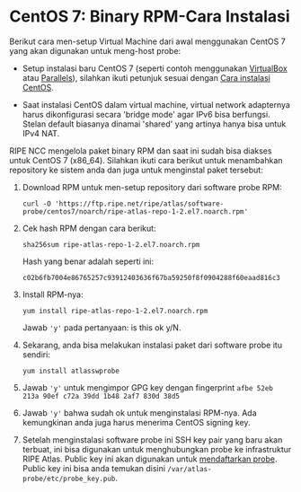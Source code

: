 # CentOS 7: Binary RPM-Cara Instalasi 

Berikut cara men-setup Virtual Machine dari awal menggunakan CentOS 7 yang akan digunakan untuk meng-host probe:

* Setup instalasi baru CentOS 7 (seperti contoh menggunakan [VirtualBox](https://www.virtualbox.org/) atau [Parallels](https://www.parallels.com/)), silahkan ikuti petunjuk sesuai dengan [Cara instalasi CentOS](https://docs.centos.org/en-US/centos/install-guide/).

* Saat instalasi CentOS dalam virtual machine, virtual network adapternya harus dikonfigurasi secara 'bridge mode' agar IPv6 bisa berfungsi. Stelan default biasanya dinamai 'shared' yang artinya hanya bisa untuk IPv4 NAT.

RIPE NCC mengelola paket binary RPM dan saat ini sudah bisa diakses untuk CentOS 7
(x86_64). Silahkan ikuti cara berikut untuk menambahkan repository ke sistem anda dan juga untuk menginstal paket tersebut: 


1. Download RPM untuk men-setup repository dari software probe RPM:

    ```
    curl -O 'https://ftp.ripe.net/ripe/atlas/software-probe/centos7/noarch/ripe-atlas-repo-1-2.el7.noarch.rpm'
    ```

2. Cek hash RPM dengan cara berikut:

    ```
    sha256sum ripe-atlas-repo-1-2.el7.noarch.rpm
    ```

    Hash yang benar adalah seperti ini:

    ```
    c02b6fb7004e86765257c93912403636f67ba59250f8f0904288f60eaad816c3
    ```

3. Install RPM-nya:

    ```
    yum install ripe-atlas-repo-1-2.el7.noarch.rpm
    ```

    Jawab `'y'` pada pertanyaan: is this ok y/N.


4. Sekarang, anda bisa melakukan instalasi paket dari software probe itu sendiri: 

    ```
    yum install atlasswprobe
    ```

5. Jawab `'y'` untuk mengimpor GPG key dengan fingerprint `afbe 52eb 213a 90ef c72a 39dd 1b48 2af7 830d 38d5`

6. Jawab `'y'` bahwa sudah ok untuk menginstalasi RPM-nya. Ada kemungkinan anda juga harus menerima CentOS signing key.

7. Setelah menginstalasi software probe ini SSH key pair yang baru akan terbuat, ini bisa digunakan untuk menghubungkan probe ke infrastruktur RIPE Atlas. Public key ini akan digunakan untuk [mendaftarkan probe](https://atlas.ripe.net/apply/swprobe/).
   Public key ini bisa anda temukan disini `/var/atlas-probe/etc/probe_key.pub`.

